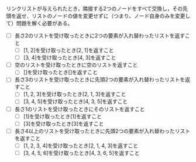 リンクリストが与えられたとき，隣接する2つのノードをすべて交換し，その先頭を返せ．リストのノードの値を変更せずに（つまり、ノード自身のみを変更して）問題を解く必要がある。

- [ ] 長さ2のリストを受け取ったときに2つの要素が入れ替わったリストを返すこと
  - [ ] [1, 2]を受け取ったとき[2, 1]を返すこと
  - [ ] [3, 4]を受け取ったとき[4, 3]を返すこと
- [ ] 空のリストを受け取ったときに空のリストを返すこと
  - [ ] []を受け取ったとき[]を返すこと
- [ ] 長さ3のリストを受け取ったときに先頭2つの要素が入れ替わったリストを返すこと
    - [ ] [1, 2, 3]を受け取ったとき[2, 1, 3]を返すこと
    - [ ] [3, 4, 5]を受け取ったとき[4, 3, 5]を返すこと
- [ ] 長さ1のリストを受け取ったときにそのリストを返すこと
  - [ ] [1]を受け取ったとき[1]を返すこと
  - [ ] [3]を受け取ったとき[3]を返すこと
- [ ] 長さ4以上のリストを受け取ったときに先頭2つの要素が入れ替わったリストを返すこと
  - [ ] [1, 2, 3, 4]を受け取ったとき[2, 1, 4, 3]を返すこと
  - [ ] [3, 4, 5, 6]を受け取ったとき[4, 3, 6, 5]を返すこと